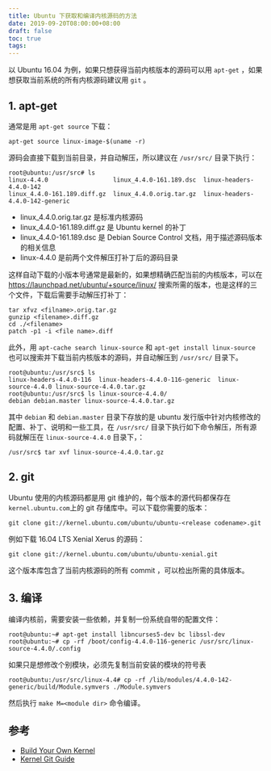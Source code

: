```yaml
---
title: Ubuntu 下获取和编译内核源码的方法
date: 2019-09-20T08:00:00+08:00
draft: false
toc: true
tags:
---
```




以 Ubuntu 16.04 为例，如果只想获得当前内核版本的源码可以用 `apt-get` ，如果想获取当前系统的所有内核源码建议用 `git` 。

## 1. apt-get

通常是用  `apt-get source` 下载：

```
apt-get source linux-image-$(uname -r)
```

源码会直接下载到当前目录，并自动解压，所以建议在 `/usr/src/` 目录下执行：

```
root@ubuntu:/usr/src# ls
linux-4.4.0                  linux_4.4.0-161.189.dsc  linux-headers-4.4.0-142
linux_4.4.0-161.189.diff.gz  linux_4.4.0.orig.tar.gz  linux-headers-4.4.0-142-generic
```

* linux_4.4.0.orig.tar.gz 是标准内核源码
* linux_4.4.0-161.189.diff.gz 是 Ubuntu kernel 的补丁
* linux_4.4.0-161.189.dsc 是 Debian Source Control 文档，用于描述源码版本的相关信息
* linux-4.4.0 是前两个文件解压打补丁后的源码目录

这样自动下载的小版本号通常是最新的，如果想精确匹配当前的内核版本，可以在 <https://launchpad.net/ubuntu/+source/linux/> 搜索所需的版本，也是这样的三个文件，下载后需要手动解压打补丁：

```
tar xfvz <filname>.orig.tar.gz
gunzip <filename>.diff.gz
cd ./<filename>
patch -p1 -i <file name>.diff 
```

此外，用 `apt-cache search linux-source`  和 `apt-get install linux-source` 也可以搜索并下载当前内核版本的源码，并自动解压到 `/usr/src/` 目录下。

``` shell
root@ubuntu:/usr/src$ ls
linux-headers-4.4.0-116  linux-headers-4.4.0-116-generic  linux-source-4.4.0 linux-source-4.4.0.tar.gz
root@ubuntu:/usr/src$ ls linux-source-4.4.0/
debian debian.master linux-source-4.4.0.tar.gz
```

其中 `debian` 和 `debian.master` 目录下存放的是 ubuntu 发行版中针对内核修改的配置、补丁、说明和一些工具，在 `/usr/src/` 目录下执行如下命令解压，所有源码就解压在 `linux-source-4.4.0` 目录下，：

``` shell
/usr/src$ tar xvf linux-source-4.4.0.tar.gz
```

## 2. git

Ubuntu 使用的内核源码都是用 git 维护的，每个版本的源代码都保存在 `kernel.ubuntu.com`上的 git 存储库中。可以下载你需要的版本：

```
git clone git://kernel.ubuntu.com/ubuntu/ubuntu-<release codename>.git
```

例如下载 16.04 LTS Xenial Xerus 的源码：

```
git clone git://kernel.ubuntu.com/ubuntu/ubuntu-xenial.git
```

这个版本库包含了当前内核源码的所有 commit ，可以检出所需的具体版本。

## 3. 编译

编译内核前，需要安装一些依赖，并复制一份系统自带的配置文件：

``` shell
root@ubuntu:~# apt-get install libncurses5-dev bc libssl-dev
root@ubuntu:~# cp -rf /boot/config-4.4.0-116-generic /usr/src/linux-source-4.4.0/.config
```

如果只是想修改个别模块，必须先复制当前安装的模块的符号表

```
root@ubuntu:/usr/src/linux-4.4# cp -rf /lib/modules/4.4.0-142-generic/build/Module.symvers ./Module.symvers
```

然后执行 `make M=<module dir>` 命令编译。

## 参考

* [Build Your Own Kernel](<https://wiki.ubuntu.com/Kernel/BuildYourOwnKernel>)
* [Kernel Git Guide](<https://wiki.ubuntu.com/Kernel/Dev/KernelGitGuide>)
